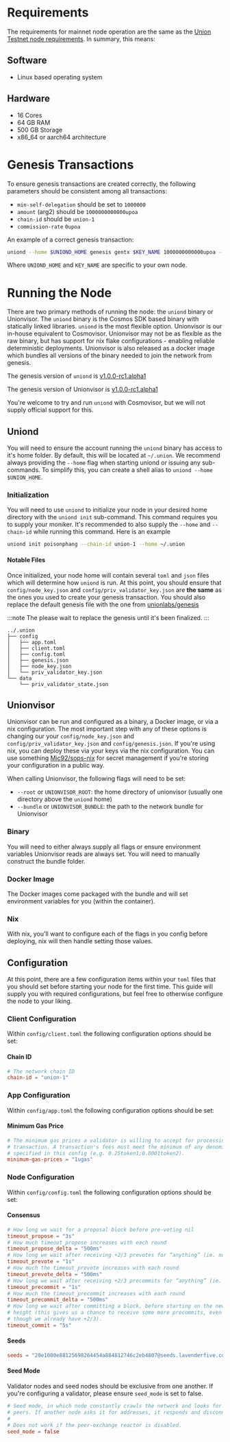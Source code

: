 # Requirements
The requirements for mainnet node operation are the same as the [Union Testnet node requirements](https://docs.union.build/infrastructure/node-operators/requirements/). In summary, this means:
## Software
- Linux based operating system
## Hardware
- 16 Cores
- 64 GB RAM
- 500 GB Storage
- x86_64 or aarch64 architecture

# Genesis Transactions

To ensure genesis transactions are created correctly, the following parameters should be consistent among all transactions:

- `min-self-delegation` should be set to `1000000`
- `amount` (arg2) should be `1000000000000upoa`
- `chain-id` should be `union-1`
- `commission-rate` `0upoa`

An example of a correct genesis transaction:
```sh
uniond --home $UNIOND_HOME genesis gentx $KEY_NAME 1000000000000upoa --min-self-delegation 1000000 --chain-id union-1 --commission-rate 0    
```
Where `UNIOND_HOME` and `KEY_NAME` are specific to your own node.

# Running the Node
There are two primary methods of running the node: the `uniond` binary or Unionvisor. The `uniond` binary is the Cosmos SDK based binary with statically linked libraries. `uniond` is the most flexible option. Unionvisor is our in-house equivalent to Cosmovisor. Unionvisor may not be as flexible as the raw binary, but has support for nix flake configurations - enabling reliable deterministic deployments. Unionvisor is also released as a docker image which bundles all versions of the binary needed to join the network from genesis.

The genesis version of `uniond` is [v1.0.0-rc1.alpha1](https://github.com/unionlabs/union/releases/tag/v1.0.0-rc1.alpha1)

The genesis version of Unionvisor is [v1.0.0-rc1.alpha1](https://github.com/unionlabs/union/releases/tag/v1.0.0-rc1.alpha1)

You're welcome to try and run `uniond` with Cosmovisor, but we will not supply official support for this.
## Uniond
You will need to ensure the account running the `uniond` binary has access to it's home folder. By default, this will be located at `~/.union`. We recommend always providing the `--home` flag when starting uniond or issuing any sub-commands. To simplify this, you can create a shell alias to `uniond --home $UNION_HOME`.

### Initialization

You will need to use `uniond` to initialize your node in your desired home directory with the `uniond init` sub-command. This command requires you to supply your moniker. It's recommended to also supply the `--home` and `--chain-id` while running this command. Here is an example

```sh
uniond init poisonphang --chain-id union-1 --home ~/.union
```

#### Notable Files
Once initialized, your node home will contain several `toml` and `json` files which will determine how `uniond` is run. At this point, you should ensure that `config/node_key.json` and `config/priv_validator_key.json` are **the same** as the ones you used to create your genesis transaction. You should also replace the default genesis file with the one from [unionlabs/genesis](https://github.com/unionlabs/genesis)

:::note
The please wait to replace the genesis until it's been finalized.
:::

```
../.union
├── config
│   ├── app.toml
│   ├── client.toml
│   ├── config.toml
│   ├── genesis.json
│   ├── node_key.json
│   └── priv_validator_key.json
└── data
    └── priv_validator_state.json
```

## Unionvisor
Unionvisor can be run and configured as a binary, a Docker image, or via a nix configuration. The most important step with any of these options is changing our your `config/node_key.json` and `config/priv_validator_key.json` and `config/genesis.json`. If you're using nix, you can deploy these via your keys via the nix configuration. You can use something [Mic92/sops-nix](https://github.com/Mic92/sops-nix) for secret management if you're storing your configuration in a public way.

When calling Unionvisor, the following flags will need to be set:
- `--root` or `UNIONVISOR_ROOT`: the home directory of unionvisor (usually one directory above the `uniond` home)
- `--bundle` or `UNIONVISOR_BUNDLE`: the path to the network bundle for Unionvisor 
### Binary
You will need to either always supply all flags or ensure environment variables Unionvisor reads are always set. You will need to manually construct the bundle folder.
### Docker Image
The Docker images come packaged with the bundle and will set environment variables for you (within the container).
### Nix
With nix, you'll want to configure each of the flags in you config before deploying, nix will then handle setting those values.

## Configuration
At this point, there are a few configuration items within your `toml` files that you should set before starting your node for the first time. This guide will supply you with required configurations, but feel free to otherwise configure the node to your liking.

### Client Configuration
Within `config/client.toml` the following configuration options should be set:

#### Chain ID
```toml
# The network chain ID
chain-id = "union-1"
```

### App Configuration
Within `config/app.toml` the following configuration options should be set:
#### Minimum Gas Price
```toml
# The minimum gas prices a validator is willing to accept for processing a
# transaction. A transaction's fees must meet the minimum of any denomination
# specified in this config (e.g. 0.25token1;0.0001token2).
minimum-gas-prices = "1ugas"
```

### Node Configuration
Within `config/config.toml` the following configuration options should be set:
#### Consensus
```toml
# How long we wait for a proposal block before pre-voting nil
timeout_propose = "3s"
# How much timeout_propose increases with each round
timeout_propose_delta = "500ms"
# How long we wait after receiving +2/3 prevotes for “anything” (ie. not a single block or nil)
timeout_prevote = "1s"
# How much the timeout_prevote increases with each round
timeout_prevote_delta = "500ms"
# How long we wait after receiving +2/3 precommits for “anything” (ie. not a single block or nil)
timeout_precommit = "1s"
# How much the timeout_precommit increases with each round
timeout_precommit_delta = "500ms"
# How long we wait after committing a block, before starting on the new
# height (this gives us a chance to receive some more precommits, even
# though we already have +2/3).
timeout_commit = "5s"
```
#### Seeds
```toml
seeds = "20e1000e88125698264454a884812746c2eb4807@seeds.lavenderfive.com:24656"
```
#### Seed Mode
Validator nodes and seed nodes should be exclusive from one another. If you're configuring a validator, please ensure `seed_mode` is set to false.
```toml
# Seed mode, in which node constantly crawls the network and looks for
# peers. If another node asks it for addresses, it responds and disconnects.
#
# Does not work if the peer-exchange reactor is disabled.
seed_mode = false
```
